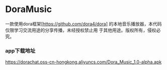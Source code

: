 # DoraMusic
一款使用dora框架[https://github.com/dora4/dora] 的本地音乐播放器，本代码仅限学习交流用途的分享传播，未经授权禁止用
于其他用途。版权所有，侵权必究。

### app下载地址
https://dorachat.oss-cn-hongkong.aliyuncs.com/Dora_Music_1.0-alpha.apk

